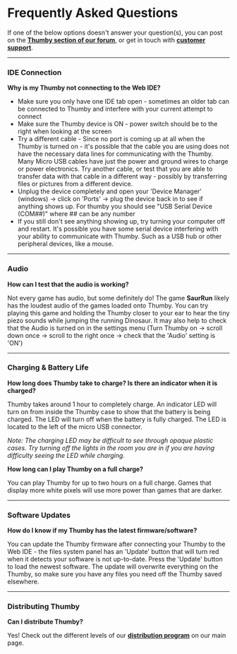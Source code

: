 # Frequently Asked Questions

If one of the below options doesn't answer your question(s), you can post on the <a href="http://forum.tinycircuits.com/" target="_blank" alt="Thumby Tinycircuits forum">**Thumby section of our forum**</a>, or get in touch with <a href="https://tinycircuits.com/pages/contact-us" target="_blank" alt="Send a message to tinycircuits support on this page">**customer support**</a>.

---

### IDE Connection

**Why is my Thumby not connecting to the Web IDE?**

* Make sure you only have one IDE tab open - sometimes an older tab can be connected to Thumby and interfere with your current attempt to connect
* Make sure the Thumby device is ON - power switch should be to the right when looking at the screen
* Try a different cable - Since no port is coming up at all when the Thumby is turned on - it's possible that the cable you are using does not have the necessary data lines for communicating with the Thumby. Many Micro USB cables have just the power and ground wires to charge or power electronics. Try another cable, or test that you are able to transfer data with that cable in a different way - possibly by transferring files or pictures from a different device.
* Unplug the device completely and open your 'Device Manager' (windows) -> click on 'Ports' -> plug the device back in to see if anything shows up. For thumby you should see "USB Serial Device (COM##)" where ## can be any number
* If you still don't see anything showing up, try turning your computer off and restart. It's possible you have some serial device interfering with your ability to communicate with Thumby. Such as a USB hub or other peripheral devices, like a mouse.

---

### Audio

**How can I test that the audio is working?**

Not every game has audio, but some definitely do! The game **SaurRun** likely has the loudest audio of the games loaded onto Thumby. You can try playing this game and holding the Thumby closer to your ear to hear the tiny piezo sounds while jumping the running Dinosaur. It may also help to check that the Audio is turned on in the settings menu (Turn Thumby on -> scroll down once -> scroll to the right once -> check that the 'Audio' setting is 'ON')

---

### Charging & Battery Life

**How long does Thumby take to charge? Is there an indicator when it is charged?**

Thumby takes around 1 hour to completely charge. An indicator LED will turn on from inside the Thumby case to show that the battery is being charged. The LED will turn off when the battery is fully charged. The LED is located to the left of the micro USB connector.

*Note: The charging LED may be difficult to see through opaque plastic cases. Try turning off the lights in the room you are in if you are having difficulty seeing the LED while charging.*

**How long can I play Thumby on a full charge?**

You can play Thumby for up to two hours on a full charge. Games that display more white pixels will use more power than games that are darker.

--- 

### Software Updates

**How do I know if my Thumby has the latest firmware/software?**

You can update the Thumby firmware after connecting your Thumby to the Web IDE - the files system panel has an 'Update' button that will turn red when it detects your software is not up-to-date. Press the 'Update' button to load the newest software. The update will overwrite everything on the Thumby, so make sure you have any files you need off the Thumby saved elsewhere.

--- 

### Distributing Thumby

**Can I distribute Thumby?**

Yes! Check out the different levels of our <a href="https://tinycircuits.com/pages/reseller-program" target="_blank" alt="Distributor program information">**distribution program**</a> on our main page.